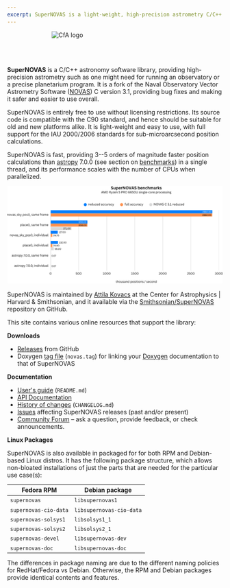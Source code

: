```yaml
---
excerpt: SuperNOVAS is a light-weight, high-precision astrometry C/C++ library. It is a fork of NOVAS C 3.1.
---
```


<img src="/SuperNOVAS/resources/CfA-logo.png" alt="CfA logo" width="400" height="67" align="right"><br clear="all">


__SuperNOVAS__ is a C/C++ astronomy software library, providing high-precision astrometry such as one 
might need for running an observatory or a precise planetarium program. It is a fork of the Naval Observatory Vector 
Astrometry Software ([NOVAS](https://aa.usno.navy.mil/software/novas_info)) C version 3.1, providing bug fixes and 
making it safer and easier to use overall.

SuperNOVAS is entirely free to use without licensing restrictions.  Its source code is compatible with the C90 
standard, and hence should be suitable for old and new platforms alike. It is light-weight and easy to use, with full 
support for the IAU 2000/2006 standards for sub-microarcsecond position calculations.

SuperNOVAS is fast, providing 3--5 orders of magnitude faster position calculations than 
[astropy](https://www.astropy.org/) 7.0.0 (see section on [benchmarks](doc/README.md#benchmarks)) in a single thread, 
and its performance scales with the number of CPUs when parallelized.

![SuperNOVAS benchmarks](resources/SuperNOVAS-benchmark.png)

SuperNOVAS is maintained by [Attila Kovacs](https://github.com/attipaci) at the Center for Astrophysics \| Harvard & 
Smithsonian, and it available via the [Smithsonian/SuperNOVAS](https://github.com/Smithsonian/SuperNOVAS/)
repository on GitHub.

This site contains various online resources that support the library:

 
__Downloads__

 - [Releases](https://github.com/Smithsonian/SuperNOVAS/releases) from GitHub
 - Doxygen [tag file](apidoc/novas.tag) (`novas.tag`) for linking 
   your [Doxygen](https://www.doxygen.nl/) documentation to that of SuperNOVAS


__Documentation__

 - [User's guide](doc/README.md) (`README.md`)
 - [API Documentation](apidoc/html/files.html)
 - [History of changes](doc/CHANGELOG.md) (`CHANGELOG.md`)
 - [Issues](https://github.com/Smithsonian/SuperNOVAS/issues) affecting SuperNOVAS releases (past and/or present)
 - [Community Forum](https://github.com/Smithsonian/SuperNOVAS/discussions) &ndash; ask a question, provide feedback, or 
   check announcements.


__Linux Packages__

SuperNOVAS is also available in packaged for for both RPM and Debian-based Linux distros. It has the following package
structure, which allows non-bloated installations of just the parts that are needed for the particular use case(s):


 | __Fedora RPM__           |  __Debian package__       |
 |--------------------------|---------------------------|
 | `supernovas`             | `libsupernovas1`          |
 | `supernovas-cio-data`    | `libsupernovas-cio-data`  |
 | `supernovas-solsys1`     | `libsolsys1_1`            |
 | `supernovas-solsys2`     | `libsolsys2_1`            |
 | `supernovas-devel`       | `libsupernovas-dev`       |
 | `supernovas-doc`         | `libsupernovas-doc`       |
 

The differences in package naming are due to the different naming policies for RedHat/Fedora vs Debian. Otherwise, the 
RPM and Debian packages provide identical contents and features.
 

 
